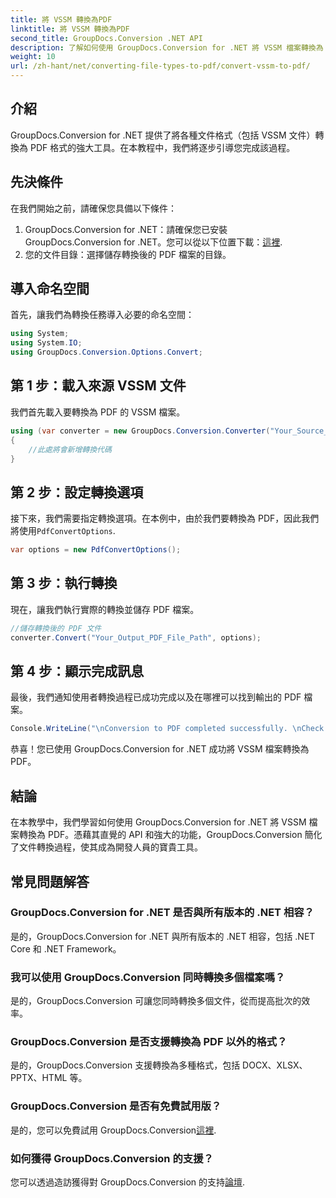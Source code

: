 ```yaml
---
title: 將 VSSM 轉換為PDF
linktitle: 將 VSSM 轉換為PDF
second_title: GroupDocs.Conversion .NET API
description: 了解如何使用 GroupDocs.Conversion for .NET 將 VSSM 檔案轉換為 PDF。易於遵循的教程，帶有逐步說明。
weight: 10
url: /zh-hant/net/converting-file-types-to-pdf/convert-vssm-to-pdf/
---
```

## 介紹
GroupDocs.Conversion for .NET 提供了將各種文件格式（包括 VSSM 文件）轉換為 PDF 格式的強大工具。在本教程中，我們將逐步引導您完成該過程。
## 先決條件
在我們開始之前，請確保您具備以下條件：
1.  GroupDocs.Conversion for .NET：請確保您已安裝 GroupDocs.Conversion for .NET。您可以從以下位置下載：[這裡](https://releases.groupdocs.com/conversion/net/).
2. 您的文件目錄：選擇儲存轉換後的 PDF 檔案的目錄。

## 導入命名空間
首先，讓我們為轉換任務導入必要的命名空間：
```csharp
using System;
using System.IO;
using GroupDocs.Conversion.Options.Convert;
```
## 第 1 步：載入來源 VSSM 文件
我們首先載入要轉換為 PDF 的 VSSM 檔案。
```csharp
using (var converter = new GroupDocs.Conversion.Converter("Your_Source_VSSM_File_Path"))
{
    //此處將會新增轉換代碼
}
```
## 第 2 步：設定轉換選項
接下來，我們需要指定轉換選項。在本例中，由於我們要轉換為 PDF，因此我們將使用`PdfConvertOptions`.
```csharp
var options = new PdfConvertOptions();
```
## 第 3 步：執行轉換
現在，讓我們執行實際的轉換並儲存 PDF 檔案。
```csharp
//儲存轉換後的 PDF 文件
converter.Convert("Your_Output_PDF_File_Path", options);
```
## 第 4 步：顯示完成訊息
最後，我們通知使用者轉換過程已成功完成以及在哪裡可以找到輸出的 PDF 檔案。
```csharp
Console.WriteLine("\nConversion to PDF completed successfully. \nCheck output in {0}", "Your_Output_Folder_Path");
```
恭喜！您已使用 GroupDocs.Conversion for .NET 成功將 VSSM 檔案轉換為 PDF。

## 結論
在本教學中，我們學習如何使用 GroupDocs.Conversion for .NET 將 VSSM 檔案轉換為 PDF。憑藉其直覺的 API 和強大的功能，GroupDocs.Conversion 簡化了文件轉換過程，使其成為開發人員的寶貴工具。
## 常見問題解答
### GroupDocs.Conversion for .NET 是否與所有版本的 .NET 相容？
是的，GroupDocs.Conversion for .NET 與所有版本的 .NET 相容，包括 .NET Core 和 .NET Framework。
### 我可以使用 GroupDocs.Conversion 同時轉換多個檔案嗎？
是的，GroupDocs.Conversion 可讓您同時轉換多個文件，從而提高批次的效率。
### GroupDocs.Conversion 是否支援轉換為 PDF 以外的格式？
是的，GroupDocs.Conversion 支援轉換為多種格式，包括 DOCX、XLSX、PPTX、HTML 等。
### GroupDocs.Conversion 是否有免費試用版？
是的，您可以免費試用 GroupDocs.Conversion[這裡](https://releases.groupdocs.com/).
### 如何獲得 GroupDocs.Conversion 的支援？
您可以透過造訪獲得對 GroupDocs.Conversion 的支持[論壇](https://forum.groupdocs.com/c/conversion/11).